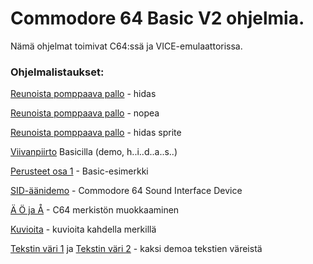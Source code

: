 # Commodore 64 Basic V2 ohjelmia.

Nämä ohjelmat toimivat C64:ssä ja VICE-emulaattorissa.

### Ohjelmalistaukset:

[Reunoista pomppaava pallo](Pomppupallo%201.md) - hidas

[Reunoista pomppaava pallo](Pomppupallo%202.md) - nopea

[Reunoista pomppaava pallo](Pomppupallo%203.md) - hidas sprite

[Viivanpiirto](Viivanpiirto.md) Basicilla (demo, h..i..d..a..s..)

[Perusteet osa 1](Perusteet%20osa%201.md) - Basic-esimerkki

[SID-äänidemo](SID-äänidemo.md) - Commodore 64 Sound Interface Device 

[Ä Ö ja Å](Skandimerkit.md) - C64 merkistön muokkaaminen 

[Kuvioita](Kuvioita.md) - kuvioita kahdella merkillä 

[Tekstin väri 1](Tekstin%20vari%201.md) ja [Tekstin väri 2](Tekstin%20vari%202.md) - kaksi demoa tekstien väreistä 
